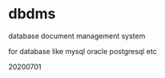 # dbdms
database document management system

for database like mysql oracle postgresql etc

20200701
